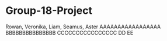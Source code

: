 # Group-18-Project
Rowan, Veronika, Liam, Seamus, Aster
AAAAAAAAAAAAAAAAA
BBBBBBBBBBBBBBB
CCCCCCCCCCCCCCCC
DD
EE
